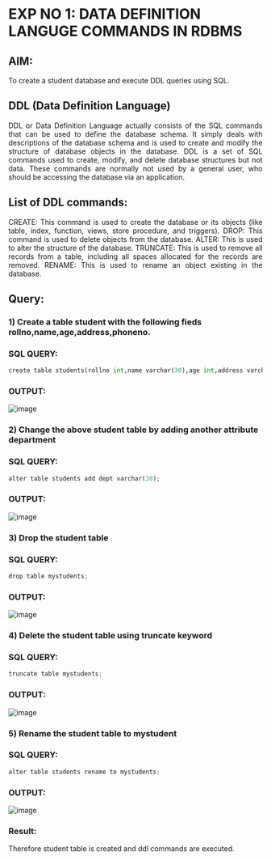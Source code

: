 # EXP NO 1: DATA DEFINITION LANGUGE COMMANDS IN RDBMS

## AIM:
To create a student database and execute DDL queries using SQL.


## DDL (Data Definition Language)
<div align="justify">
DDL or Data Definition Language actually consists of the SQL commands that can be used to define the database schema. It simply deals with descriptions of the database schema and is used to create and modify the structure of database objects in the database. DDL is a set of SQL commands used to create, modify, and delete database structures but not data. These commands are normally not used by a general user, who should be accessing the database via an application.
</div>
 
## List of DDL commands: 
<div align="justify">
CREATE: This command is used to create the database or its objects (like table, index, function, views, store procedure, and triggers).
DROP: This command is used to delete objects from the database.
ALTER: This is used to alter the structure of the database.
TRUNCATE: This is used to remove all records from a table, including all spaces allocated for the records are removed.
RENAME: This is used to rename an object existing in the database.
</div>

## Query:
### 1) Create a table student with the following fieds rollno,name,age,address,phoneno.

### SQL QUERY: 
```python
create table students(rollno int,name varchar(30),age int,address varchar(50),phoneno int);
```


### OUTPUT:
![image](https://github.com/vinushcv/I2_DBMS/assets/113975318/4565e0bd-59ff-4430-8ffb-0b2b1985a367)


### 2) Change the above student table by adding another attribute department

### SQL QUERY: 
```python
alter table students add dept varchar(30);
```
### OUTPUT:
![image](https://github.com/vinushcv/I2_DBMS/assets/113975318/3cdc4a52-9d57-4ffe-8716-61bd794b154e)



### 3) Drop the student table
 
### SQL QUERY: 
```python
drop table mystudents;

```
### OUTPUT:
![image](https://github.com/vinushcv/I2_DBMS/assets/113975318/ae2994a0-f70d-448f-8dc4-c906be535cde)



### 4) Delete the student table using truncate keyword

### SQL QUERY: 
```python
truncate table mystudents;
```

### OUTPUT:
![image](https://github.com/vinushcv/I2_DBMS/assets/113975318/d75cca6e-a583-4c1e-aa26-f2f0dd8611ef)




### 5) Rename the student table to mystudent

### SQL QUERY: 
```python
alter table students rename to mystudents;
```


### OUTPUT:
![image](https://github.com/vinushcv/I2_DBMS/assets/113975318/7ea3b9ed-978a-4b30-b614-438b4eb2c5c1)

### Result:
Therefore student table is created and ddl commands are executed.
